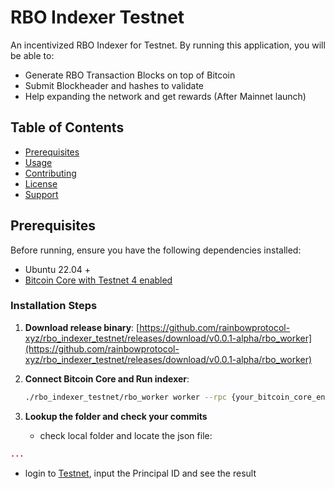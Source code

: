 # RBO Indexer Testnet

An incentivized RBO Indexer for Testnet.
By running this application, you will be able to:

- Generate RBO Transaction Blocks on top of Bitcoin
- Submit Blockheader and hashes to validate
- Help expanding the network and get rewards (After Mainnet launch)

## Table of Contents

- [Prerequisites](#Prerequisites)
- [Usage](#usage)
- [Contributing](#contributing)
- [License](#license)
- [Support](#support)

## Prerequisites

Before running, ensure you have the following dependencies installed:

- Ubuntu 22.04 +
- [Bitcoin Core with Testnet 4 enabled](https://github.com/mocacinno/btc_testnet4)


### Installation Steps

1. **Download release binary**:
   [https://github.com/rainbowprotocol-xyz/rbo_indexer_testnet/releases/download/v0.0.1-alpha/rbo_worker](https://github.com/rainbowprotocol-xyz/rbo_indexer_testnet/releases/download/v0.0.1-alpha/rbo_worker)

2. **Connect Bitcoin Core and Run indexer**:
   ```bash
   ./rbo_indexer_testnet/rbo_worker worker --rpc {your_bitcoin_core_endpoint} --password {password} --username {username} --start_height 42000
   ```

3. **Lookup the folder and check your commits**
   * check local folder and locate the json file:
  ```json
  ...
  ```

   * login to [Testnet](https://testnet.rainbowprotocol.xyz/explorer), input the Principal ID and see the result